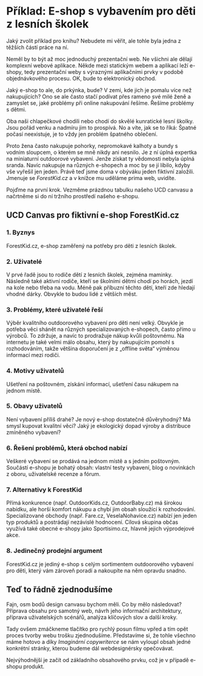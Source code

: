 # Příklad: E-shop s vybavením pro děti z lesních školek

Jaký zvolit příklad pro knihu? Nebudete mi věřit, ale tohle byla jedna z těžších částí práce na ní.

Neměl by to být až moc jednoduchý prezentační web. Ne všichni ale dělají komplexní webové aplikace. Někde mezi statickým webem a aplikací leží e-shopy, tedy prezentační weby s výraznými aplikačními prvky v podobě objednávkového procesu. OK, bude to elektronický obchod.

Jaký e-shop to ale, do prkýnka, bude? V zemi, kde jich je pomalu více než nakupujících? Ono se ale často stačí podívat přes rameno své milé ženě a zamyslet se, jaké problémy při online nakupování řešíme. Řešíme problémy s dětmi. 

Oba naši chlapečkové chodili nebo chodí do skvělé kunratické lesní školky. Jsou pořád venku a nadmíru jim to prospívá. No a víte, jak se to říká: Špatné počasí neexistuje, je to vždy jen problém špatného oblečení.

Proto žena často nakupuje pohorky, nepromokavé kalhoty a bundy s vodním sloupcem, o kterém se mně nikdy ani nesnilo. Je z ní úplná expertka na miniaturní outdoorové vybavení. Jenže získat ty vědomosti nebyla úplná sranda. Navíc nakupuje na různých e-shopech a moc by se jí líbilo, kdyby vše vyřešil jen jeden. Právě teď jsme doma v obýváku jeden fiktivní založili. Jmenuje se *ForestKid.cz* a v knížce mu uděláme prima web, uvidíte.

Pojďme na první krok. Vezměme prázdnou tabulku našeho UCD canvasu a načrtněme si do ní tržního prostředí našeho e-shopu.

## UCD Canvas pro fiktivní e-shop ForestKid.cz

### 1. Byznys

ForestKid.cz, e-shop zaměřený na potřeby pro děti z lesních školek.

### 2. Uživatelé

V prvé řadě jsou to rodiče dětí z lesních školek, zejména maminky. Následně také aktivní rodiče, kteří se školními dětmi chodí po horách, jezdí na kole nebo třeba na vodu. Méně pak příbuzní těchto dětí, kteří zde hledají vhodné dárky. Obvykle to budou lidé z větších měst.

### 3. Problémy, které uživatelé řeší

Výběr kvalitního outdoorového vybavení pro děti není velký. Obvykle je potřeba věci shánět na různých specializovaných e-shopech, často přímo u výrobců. To zdržuje, a navíc to prodražuje nákup kvůli poštovnému. Na internetu je také velmi málo obsahu, který by nakupujícím pomohl s rozhodováním, takže většina doporučení je z „offline světa“ výměnou informací mezi rodiči.

### 4. Motivy uživatelů

Ušetření na poštovném, získání informací, ušetření času nákupem na jednom místě.

### 5. Obavy uživatelů

Není vybavení příliš drahé? Je nový e-shop dostatečně důvěryhodný? Má smysl kupovat kvalitní věci? Jaký je ekologický dopad výroby a distribuce zmíněného vybavení? 

### 6. Řešení problémů, která obchod nabízí

Veškeré vybavení se prodává na jednom místě a s jedním poštovným. Součástí e-shopu je bohatý obsah: vlastní testy vybavení, blog o novinkách z oboru, uživatelské recenze a fórum.

### 7. Alternativy k ForestKid

Přímá konkurence (např. OutdoorKids.cz, OutdoorBaby.cz) má širokou nabídku, ale horší komfort nákupu a chybí jim obsah sloužící k rozhodování. Specializované obchody (např. Fare.cz, VeselaNohavice.cz) nabízí jen jeden typ produktů a postrádají nezávislé hodnocení. Cílová skupina občas využívá také obecné e-shopy jako Sportisimo.cz, hlavně jejich výprodejové akce.

### 8. Jedinečný prodejní argument

ForestKid.cz je jediný e-shop s celým sortimentem outdoorového vybavení pro děti, který vám zároveň poradí a nakoupíte na něm opravdu snadno.

## Teď to řádně zjednodušíme

Fajn, osm bodů design canvasu bychom měli. Co by mělo následovat? Příprava obsahu pro samotný web, návrh jeho informační architektury, příprava uživatelských scénářů, analýza klíčových slov a další kroky.

Tady ovšem zmáčkneme tlačítko pro rychlý posun filmu vpřed a tím opět proces tvorby webu trošku zjednodušíme. Představíme si, že tohle všechno máme hotovo a díky *Imaginární copywriterce* se nám vyloupl obsah jedné konkrétní stránky, kterou budeme dál webdesignérsky opečovávat.

Nejvýhodnější je začít od základního obsahového prvku, což je v případě e-shopu produkt. 


